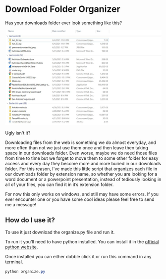 # Download Folder Organizer

Has your downloads folder ever look something like this?

![Messy Download Folder](Images/Messy.JPG)

Ugly isn't it?

Downloading files from the web is something we do almost everyday, and more often than not we just use them once and then leave then taking space in our downloads folder. Even worse, maybe we do need those files from time to time but we forget to move them to some other folder for easy access and every day they become more and more buried in our downloads folder. For this reason, I've made this little script that organizes each file in our downloads folder by extension name, so whether you are looking for a word document or a powerpoint presentation, instead of tediously looking in all of your files, you can find it in it’s extension folder.


For now this only works on windows, and still may have some errors. If you ever encounter one or you have some cool ideas please feel free to send me a message!

## How do I use it?

To use it just download the organize.py file and run it.

To run it you'll need to have python installed. You can install it in the [official python website](https://www.python.org/).

Once installed you can either dobble click it or run this command in any terminal.

```powershell
python organize.py
```